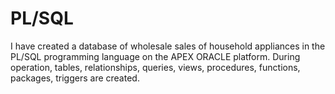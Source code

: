 # PL/SQL
I have created a database of wholesale sales of household appliances in the PL/SQL programming language on the APEX ORACLE platform. During operation, tables, relationships, queries, views, procedures, functions, packages, triggers are created.
